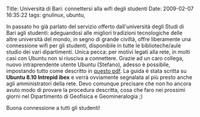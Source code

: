 Title: Università di Bari: connettersi alla wifi degli studenti
Date:  2009-02-07 16:35:22
tags: gnulinux, ubuntu,

In passato ho già parlato del servizio
offerto dall'università degli Studi di Bari agli studenti: adeguandosi alle
migliori tradizioni tecnologiche delle altre università del mondo, in segno di
grande civiltà, offre liberamente una connessione wifi per gli studenti,
disponibile in tutte le biblioteche/aule studio dei vari dipartimenti. Unica
pecca: per motivi legati alla rete, in molti casi con Ubuntu non si riusciva a
connettere. Grazie ad un caro collega, nuovo intraprendente utente Ubuntu
(Stefano), adesso è possibile, impostando tutto come descritto in [questo
pdf][1]. La guida è stata scritta su **Ubuntu 8.10 Intrepid ibex** e verrà
ovviamente segnalata al più presto anche agli amministratori della rete. Devo
comunque precisare che non ho ancora avuto modo di provare la procedura
descritta, cosa che faro nei prossimi giorni nel Dipartimento di Geofisica e
Geomineralogia ;)


Buona connessione a tutti gli studenti!

   [1]: http://dl.getdropbox.com/u/369614/connessione%20Uniba%20Wifi%20con%20Ubuntu.pdf
